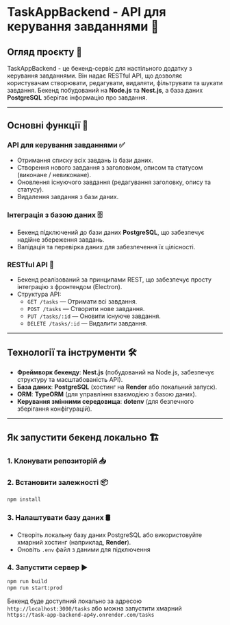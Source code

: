 # **TaskAppBackend - API для керування завданнями** 📝

## **Огляд проєкту** 🎯

TaskAppBackend - це бекенд-сервіс для настільного додатку з керування завданнями. Він надає RESTful API, що дозволяє користувачам створювати, редагувати, видаляти, фільтрувати та шукати завдання. Бекенд побудований на **Node.js** та **Nest.js**, а база даних **PostgreSQL** зберігає інформацію про завдання.

---

## **Основні функції** 🚀

### **API для керування завданнями** ✅

- Отримання списку всіх завдань із бази даних.
- Створення нового завдання з заголовком, описом та статусом (виконане / невиконане).
- Оновлення існуючого завдання (редагування заголовку, опису та статусу).
- Видалення завдання з бази даних.

### **Інтеграція з базою даних** 🗄️

- Бекенд підключений до бази даних **PostgreSQL**, що забезпечує надійне збереження завдань.
- Валідація та перевірка даних для забезпечення їх цілісності.

### **RESTful API** 🔗

- Бекенд реалізований за принципами REST, що забезпечує просту інтеграцію з фронтендом (Electron).
- Структура API:
  - `GET /tasks` — Отримати всі завдання.
  - `POST /tasks` — Створити нове завдання.
  - `PUT /tasks/:id` — Оновити існуюче завдання.
  - `DELETE /tasks/:id` — Видалити завдання.

---

## **Технології та інструменти** 🛠️

- **Фреймворк бекенду**: **Nest.js** (побудований на Node.js, забезпечує структуру та масштабованість API).
- **База даних**: **PostgreSQL** (хостинг на **Render** або локальний запуск).
- **ORM**: **TypeORM** (для управління взаємодією з базою даних).
- **Керування змінними середовища**: **dotenv** (для безпечного зберігання конфігурацій).

---

## **Як запустити бекенд локально** 🏗️

### **1. Клонувати репозиторій** 📥

### **2. Встановити залежності** 📦

```bash
npm install
```

### **3. Налаштувати базу даних** 🛢️

- Створіть локальну базу даних PostgreSQL або використовуйте хмарний хостинг (наприклад, **Render**).
- Оновіть `.env` файл з даними для підключення

### **4. Запустити сервер** ▶️

```bash
npm run build
npm run start:prod
```

Бекенд буде доступний локально за адресою `http://localhost:3000/tasks` або можна запустити хмарний `https://task-app-backend-ap4y.onrender.com/tasks`
